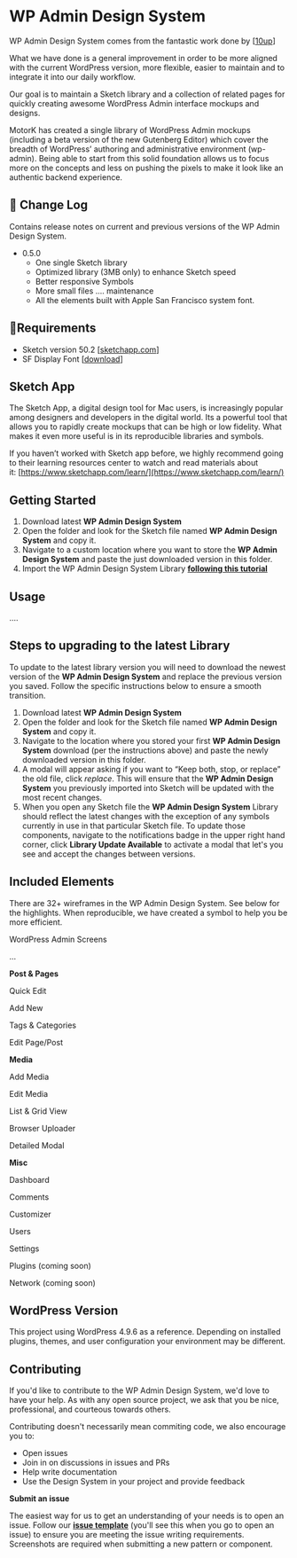 # WP Admin Design System

WP Admin Design System comes from the fantastic work done by [[10up](https://github.com/10up/SketchPress)]

What we have done is a general improvement in order to be more aligned with the current WordPress version, more flexible, easier to maintain and to integrate it into our daily workflow.

Our goal is to maintain a Sketch library and a collection of related pages for quickly creating awesome WordPress Admin interface mockups and designs.

MotorK has created a single library of WordPress Admin mockups (including a beta version of the new Gutenberg Editor) which cover the breadth of WordPress’ authoring and administrative environment (wp-admin). Being able to start from this solid foundation allows us to focus more on the concepts and less on pushing the pixels to make it look like an authentic backend experience.


## **📝 Change Log**

Contains release notes on current and previous versions of the WP Admin Design System.

- 0.5.0
  - One single Sketch library
  - Optimized library (3MB only) to enhance Sketch speed
  - Better responsive Symbols
  - More small files .... maintenance
  - All the elements built with Apple San Francisco system font.


## 🚦Requirements

- Sketch version 50.2 [[sketchapp.com](https://www.sketchapp.com)]
- SF Display Font [[download](https://developer.apple.com/fonts/)]


## Sketch App

The Sketch App, a digital design tool for Mac users, is increasingly popular among designers and developers in the digital world. Its a powerful tool that allows you to rapidly create mockups that can be high or low fidelity. What makes it even more useful is in its reproducible libraries and symbols.

If you haven’t worked with Sketch app before, we highly recommend going to their learning resources center to watch and read materials about it: [https://www.sketchapp.com/learn/](https://www.sketchapp.com/learn/)


## Getting Started

1. Download latest **WP Admin Design System**
2. Open the folder and look for the Sketch file named **WP Admin Design System** and copy it.
3. Navigate to a custom location where you want to store the **WP Admin Design System** and paste the just downloaded version in this folder.
4. Import the WP Admin Design System Library [**following this tutorial**](/docs/importing-wp-admin-design-system-library.md)


## Usage

....


## Steps to upgrading to the latest Library

To update to the latest library version you will need to download the newest version of the **WP Admin Design System** and replace the previous version you saved. Follow the specific instructions below to ensure a smooth transition.

1. Download latest **WP Admin Design System**
2. Open the folder and look for the Sketch file named **WP Admin Design System** and copy it.
3. Navigate to the location where you stored your first **WP Admin Design System** download (per the instructions above) and paste the newly downloaded version in this folder.
4. A modal will appear asking if you want to “Keep both, stop, or replace” the old file, click *replace*. This will ensure that the **WP Admin Design System** you previously imported into Sketch will be updated with the most recent changes.
5. When you open any Sketch file the **WP Admin Design System** Library should reflect the latest changes with the exception of any symbols currently in use in that particular Sketch file. To update those components, navigate to the notifications badge in the upper right hand corner, click **Library Update Available** to activate a modal that let's you see and accept the changes between versions.


## **Included Elements**

There are 32+ wireframes in the WP Admin Design System. See below for the highlights. When reproducible, we have created a symbol to help you be more efficient.

WordPress Admin Screens

...

**Post & Pages**

Quick Edit

Add New

Tags & Categories

Edit Page/Post

**Media**

Add Media

Edit Media

List & Grid View

Browser Uploader

Detailed Modal

**Misc**

Dashboard

Comments

Customizer

Users

Settings

Plugins (coming soon)

Network (coming soon)


## **WordPress Version**

This project using WordPress 4.9.6 as a reference. Depending on installed plugins, themes, and user configuration your environment may be different.


## **Contributing**

If you'd like to contribute to the WP Admin Design System, we'd love to have your help. As with any open source project, we ask that you be nice, professional, and courteous towards others.

Contributing doesn't necessarily mean commiting code, we also encourage you to:

- Open issues
- Join in on discussions in issues and PRs
- Help write documentation
- Use the Design System in your project and provide feedback

**Submit an issue**

The easiest way for us to get an understanding of your needs is to open an issue. Follow our **[issue template](/docs/issue-template.md)** (you'll see this when you go to open an issue) to ensure you are meeting the issue writing requirements. Screenshots are required when submitting a new pattern or component.